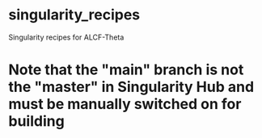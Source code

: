# singularity_recipes
Singularity recipes for ALCF-Theta

# Note that the "main" branch is not the "master" in Singularity Hub and must be manually switched on for building
